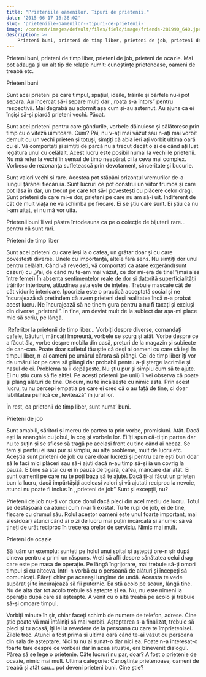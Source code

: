 ```yaml
---
title: "Prieteniile oamenilor. Tipuri de prietenii."
date: '2015-06-17 16:38:02'
slug: 'prieteniile-oamenilor--tipuri-de-prietenii-'
image: /content/images/default/files/field/image/friends-281990_640.jpeg
description: >-
    Prieteni buni, prieteni de timp liber, prieteni de job, prieteni de ocazie. Mai pot adauga și un alt tip de relație numit  cunoștințe prietenoase, oameni de treabă etc.Prieteni buniSunt acei prieten
---
```

<div class="kg-card-markdown"><p>Prieteni buni, prieteni de timp liber, prieteni de job, prieteni de ocazie. Mai pot adauga și un alt tip de relație numit: cunoștințe prietenoase, oameni de treabă etc.</p>
<p>Prieteni buni</p>
<p>Sunt acei prieteni pe care timpul, spațiul, ideile, trăirile și bârfele nu-i pot separa. Au încercat să-i separe mulți dar ,,roata s-a întors” pentru respectivii. Mai degrabă au adormit așa cum și-au așternut. Au ajuns ca ei înșiși să-și piardă prieteni vechi. Păcat.</p>
<p>Sunt acei prieteni pentru care gândurile, vorbele dăinuiesc și călătoresc prin timp cu o viteză uimitoare. Cum? Păi, nu v-ați mai văzut sau n-ați mai vorbit demult cu un vechi prieten și totuși, simțiți că abia ieri ați vorbit ultima oară cu el. Vă comportați și simțiți de parcă nu a trecut decât o zi de când ați luat legătura unul cu celălalt. Acest lucru este posibil numai la vechiile prietenii. Nu mă refer la vechi în sensul de timp neapărat ci la ceva mai complex. Vorbesc de rezonanța sufletească prin devotament, sinceritate și bucurie.</p>
<p>Sunt valori vechi și rare. Acestea pot stăpâni orizontul vremurilor de-a lungul țărânei fiecăruia. Sunt lucruri ce pot construi un viitor frumos și care pot lăsa în dar, un trecut pe care tot să-l povestești cu plăcere celor dragi. Sunt prieteni de care mi-e dor, prieteni pe care nu am să-i uit. Indiferent de cât de mult viața ne va schimba pe fiecare. Ei se știu care sunt. Ei știu că nu i-am uitat, ei nu mă vor uita.</p>
<p>Prietenii buni îi vei păstra întodeauna ca pe o colecție de bijuterii rare… pentru că sunt rari. </p>
<p>Prieteni de timp liber</p>
<p>Sunt acei prieteni cu care ieși la o cafea, un grătar doar și cu care povestești diverse. Unele cu importanță, altele fără sens. Nu simțiți dor unul pentru celălalt. Când vă revedeți, vă comportați ca atare exgerând(sunt cazuri) cu „Vai, de când nu te-am mai văzut, ce dor mi-era de tine!”(mai ales între femei) În absența sentimentelor reale de dor și datorită superficialității trăirilor interioare, atitudinea asta este de înțeles. Trebuie mascate cât de cât vidurile interioare. Ipocrizia este o practică acceptată social și ne încurajează să pretindem că avem prieteni deși realitatea încă n-a probat acest lucru. Ne încurajează să ne ținem gura pentru a nu fi taxați și excluși din diverse „prietenii”. În fine, am deviat mult de la subiect dar așa-mi place mie să scriu, pe lângă.</p>
<p>​ Referitor la prietenii de timp liber… Vorbiți despre diverse, comandați cafele, băuturi, mâncați împreună, vorbele se scurg și atât. Vorbe despre ce a făcut ăla, vorbe despre mobila din casă, prețuri de la magazin și subiecte de can-can. Poate doar sufletul tău știe că deși ai oameni cu care să ieși în timpul liber, n-ai oameni pe umărul cărora să plângi. Cei de timp liber îți vor da umărul lor pe care să plângi dar probabil pentru a-ți șterge lacrimile și nasul de ei. Problema ta îi depășește. Nu știu pur și simplu cum să te ajute. Ei nu știu cum să fie altfel. Pe acești prieteni (pe unii) îi vei observa că poate și plâng alături de tine. Oricum, nu te încălzește cu nimic asta. Prin acest lucru, tu nu percepi empatia pe care ei cred că o au față de tine, ci doar labilitatea psihică ce „levitează” în jurul lor.</p>
<p>În rest, ca prietenii de timp liber, sunt numa’ buni.</p>
<p> Prieteni de job</p>
<p>Sunt amabili, săritori și mereu de partea ta prin vorbe, promisiuni. Atât. Dacă ești la ananghie cu jobul, la coș și vorbele lor. Ei îți spun că-ți țin partea dar nu te suțin și se sfiesc să tragă pe același front cu tine când ai necaz. Se tem și pentru ei sau pur și simplu, au alte probleme, mult de lucru etc. Aceștia sunt prieteni de job cu care doar lucrezi și pentru care ești bun doar să le faci mici plăceri sau să-i ajuți dacă n-au timp să-și ia un covrig la pauză. E bine să stai cu ei în pauză de țigară, cafea, mâncare dar atât. Ei sunt oamenii pe care nu te poți baza să te ajute. Dacă ți-ai făcut un prieten bun la lucru, dacă impărtășiți aceleași valori și vă ajutați reciproc la nevoie, atunci nu poate fi inclus în ,,prieteni de job” Sunt și excepții, nu?</p>
<p>Prietenii de job nu-ți vor duce dorul dacă pleci din acel mediu de lucru. Totul se desfășoară ca atunci cum n-ai fi existat. Tu te rupi de job, ei de tine, fiecare cu drumul său. Rolul acestor oameni este unul foarte important, mai ales(doar) atunci când ai o zi de lucru mai puțin încărcată și anume: să vă țineți de urât reciproc în trecerea orelor de serviciu. Nimic mai mult. </p>
<p>Prieteni de ocazie</p>
<p>Să luăm un exemplu: sunteți pe holul unui spital și așteptți ore-n șir după cineva pentru a primi un răspuns. Vreți să afli despre sănătatea celui drag care este pe masa de operație. Pe lângă îngrijorare, mai trebuie să-ți omori timpul și cu altceva. Intri-n vorbă cu o persoană de alături și începeți să comunicați. Păreți chiar pe aceeași lungime de undă. Aceasta te vede supărat și te încurajează să fii puternic. Ea stă acolo pe scaun, lângă tine. Nu de alta dar tot acolo trebuie să aștepte și ea. Nu, nu este nimeni la operație după care să așteapte. A venit cu o altă treabă pe acolo și trebuie să-și omoare timpul.</p>
<p>Vorbiți minute în șir, chiar faceți schimb de numere de telefon, adrese. Cine știe poate vă mai întâlniți să mai vorbiți. Așteptarea s-a finalizat, trebuie să pleci și tu acasă, îți iei la revedere de la persoana cu care te împrietenisei. Zilele trec. Atunci a fost prima și ultima oară când te-ai văzut cu persoana din sala de așteptare. Nici tu nu ai sunat-o dar nici ea. Poate n-a interesat-o foarte tare despre ce vorbeai dar în acea situație, era binevenit dialogul. Părea să se lege o prietenie. Câte lucruri nu par, doar? A fost o prietenie de ocazie, nimic mai mult. Ultima categorie: Cunoștințe prietenoase, oameni de treabă și atât sau… pot deveni prieteni buni. Cine știe?</p>
</div>
    
